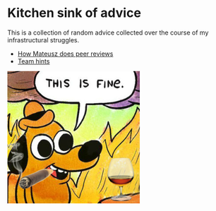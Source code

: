 # Kitchen sink of advice

This is a collection of random advice collected over the course of my infrastructural struggles.

* [How Mateusz does peer reviews](peer_reviews.md)
* [Team hints](team_hints.md)

![This is fine cognac and cigar](logo.png)
